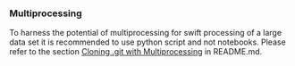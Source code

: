 ### Multiprocessing
To harness the potential of multiprocessing for swift processing of a large data set it is recommended to use python script and not notebooks.
Please refer to the section  [Cloning .git with Multiprocessing](README.md/###cloning_.git_with_multiprocessing) in README.md.
